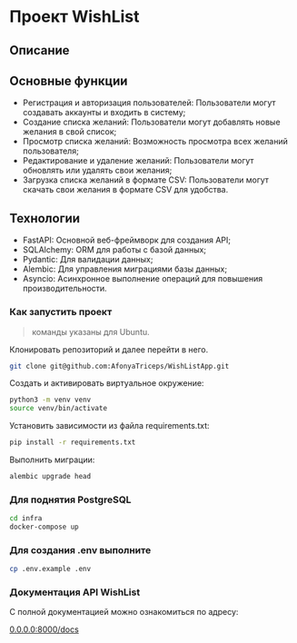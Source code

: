 # Проект WishList

## Описание

## Основные функции

* Регистрация и авторизация пользователей: Пользователи могут создавать аккаунты и входить в систему;
* Создание списка желаний: Пользователи могут добавлять новые желания в свой список;
* Просмотр списка желаний: Возможность просмотра всех желаний пользователя;
* Редактирование и удаление желаний: Пользователи могут обновлять или удалять свои желания;
* Загрузка списка желаний в формате CSV: Пользователи могут скачать свои желания в формате CSV для удобства.

## Технологии

* FastAPI: Основной веб-фреймворк для создания API;
* SQLAlchemy: ORM для работы с базой данных;
* Pydantic: Для валидации данных;
* Alembic: Для управления миграциями базы данных;
* Asyncio: Асинхронное выполнение операций для повышения производительности.

### Как запустить проект

> команды указаны для Ubuntu.

Клонировать репозиторий и далее перейти в него.

```bash
git clone git@github.com:AfonyaTriceps/WishListApp.git
```

Cоздать и активировать виртуальное окружение:

```bash
python3 -m venv venv
source venv/bin/activate
```

Установить зависимости из файла requirements.txt:

```bash
pip install -r requirements.txt
```

Выполнить миграции:

```bash
alembic upgrade head
```

### Для поднятия PostgreSQL

```bash
cd infra
docker-compose up
```

### Для создания .env выполните

```bash
cp .env.example .env
```

### Документация API WishList

С полной документацией можно ознакомиться по адресу: 

[0.0.0.0:8000/docs](0.0.0.0:8000/docs)
